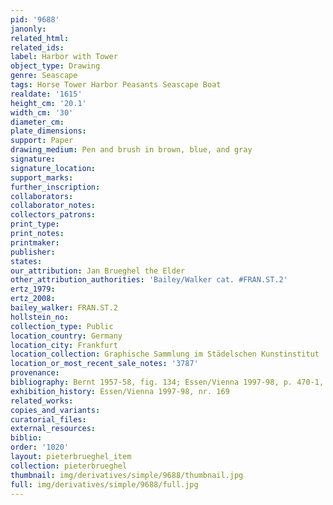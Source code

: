 ```yaml
---
pid: '9688'
janonly: 
related_html: 
related_ids: 
label: Harbor with Tower
object_type: Drawing
genre: Seascape
tags: Horse Tower Harbor Peasants Seascape Boat
realdate: '1615'
height_cm: '20.1'
width_cm: '30'
diameter_cm: 
plate_dimensions: 
support: Paper
drawing_medium: Pen and brush in brown, blue, and gray
signature: 
signature_location: 
support_marks: 
further_inscription: 
collaborators: 
collaborator_notes: 
collectors_patrons: 
print_type: 
print_notes: 
printmaker: 
publisher: 
states: 
our_attribution: Jan Brueghel the Elder
other_attribution_authorities: 'Bailey/Walker cat. #FRAN.ST.2'
ertz_1979: 
ertz_2008: 
bailey_walker: FRAN.ST.2
hollstein_no: 
collection_type: Public
location_country: Germany
location_city: Frankfurt
location_collection: Graphische Sammlung im Städelschen Kunstinstitut
location_or_most_recent_sale_notes: '3787'
provenance: 
bibliography: Bernt 1957-58, fig. 134; Essen/Vienna 1997-98, p. 470-1, nr. 169, ill.
exhibition_history: Essen/Vienna 1997-98, nr. 169
related_works: 
copies_and_variants: 
curatorial_files: 
external_resources: 
biblio: 
order: '1020'
layout: pieterbrueghel_item
collection: pieterbrueghel
thumbnail: img/derivatives/simple/9688/thumbnail.jpg
full: img/derivatives/simple/9688/full.jpg
---
```

